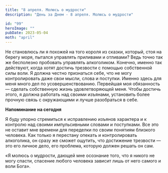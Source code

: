 ```yaml
---
title: "8 апреля. Молюсь о мудрости"
description: "День за Днем - 8 апреля. Молюсь о мудрости"

id: "99"
heroImage: ""
pubDate: 2023-05-04
moth: "april"
---
```


Не становлюсь ли я похожей на того короля из сказки, который, стоя на берегу
моря, пытался управлять приливами и отливами? Ведь точно так же бесполезно
пробовать управлять алкоголиком. Конечно, именно так действуют, когда хотят
достичь трезвости с помощью собственной силы воли. Я должна честно признаться
себе, что не могу контролировать даже свои мысли, слова и поступки. Именно
здесь для меня много дел по усовершенствованию. Первейшая моя обязанность —
сделать собственную жизнь удовлетворяющей меня. Чтобы достичь этого, я должна
работать над своими изъянами, установить более прочную связь с окружающими и
лучше разобраться в себе.

**Напоминание на сегодня**

Я буду упорно стремиться к исправлению изъянов характера и к контролю над
своими импульсивными словами и поступками. Все это не оставит мне времени для
переделки по своим понятиям близкого человека. Как только я перестану опекать
и контролировать алкоголика, он сразу же сможет ощутить, что достижение
трезвости — это его личное дело, его проблема, которую должен решать он сам.

«Я молюсь о мудрости, дающей мне осознание того, что я никого не могу спасти,
спасение любого человека зависит лишь от него самого и воли Бога».

